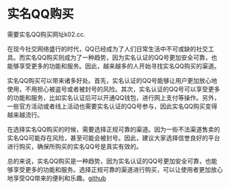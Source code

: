# 实名QQ购买

需要实名QQ购买网址k02.cc.

在现今社交网络盛行的时代，QQ已经成为了人们日常生活中不可或缺的社交工具。而实名QQ购买则成为了一种趋势，因为实名认证的QQ号更加安全可靠，也能够享受更多的功能和服务。因此，越来越多的人开始寻找实名QQ购买的渠道。

实名QQ购买可以带来诸多好处。首先，实名认证的QQ号能够让用户更加放心地使用，不用担心被盗号或者被封号的风险。其次，实名认证的QQ号可以享受更多的功能和服务，比如实名认证后可以开通QQ钱包，进行网上支付等操作。另外，一些官方活动或者线上活动也需要实名认证的QQ号参与，因此实名QQ购买变得越来越流行。

在选择实名QQ购买的时候，需要选择正规可靠的渠道。因为一些不法渠道售卖的实名QQ可能存在风险，甚至可能会被封号。因此，建议大家选择信誉良好的平台进行购买，确保所购买的实名QQ号是真实有效的。

总的来说，实名QQ购买是一种趋势，因为实名认证的QQ号更加安全可靠，也能够享受更多的功能和服务。选择正规可靠的渠道进行购买，可以让使用者更加放心地享受QQ带来的便利和乐趣。[github](https://github.com)